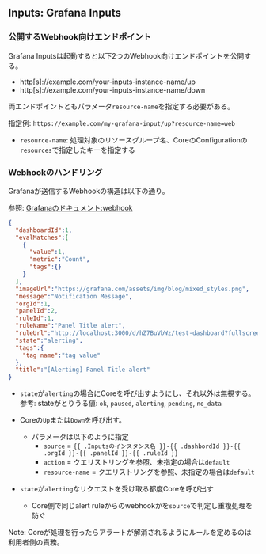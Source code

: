 ## Inputs: Grafana Inputs

### 公開するWebhook向けエンドポイント

Grafana Inputsは起動すると以下2つのWebhook向けエンドポイントを公開する。  

- http[s]://example.com/your-inputs-instance-name/up
- http[s]://example.com/your-inputs-instance-name/down

両エンドポイントともパラメータ`resource-name`を指定する必要がある。  

指定例: `https://example.com/my-grafana-input/up?resource-name=web`

- `resource-name`: 処理対象のリソースグループ名、CoreのConfigurationの`resources`で指定したキーを指定する

### Webhookのハンドリング

Grafanaが送信するWebhookの構造は以下の通り。

参照: [Grafanaのドキュメント:webhook](https://grafana.com/docs/grafana/latest/alerting/notifications/#webhook)

```json
{
  "dashboardId":1,
  "evalMatches":[
    {
      "value":1,
      "metric":"Count",
      "tags":{}
    }
  ],
  "imageUrl":"https://grafana.com/assets/img/blog/mixed_styles.png",
  "message":"Notification Message",
  "orgId":1,
  "panelId":2,
  "ruleId":1,
  "ruleName":"Panel Title alert",
  "ruleUrl":"http://localhost:3000/d/hZ7BuVbWz/test-dashboard?fullscreen\u0026edit\u0026tab=alert\u0026panelId=2\u0026orgId=1",
  "state":"alerting",
  "tags":{
    "tag name":"tag value"
  },
  "title":"[Alerting] Panel Title alert"
}
```

- `state`が`alerting`の場合にCoreを呼び出すようにし、それ以外は無視する。   
  参考: stateがとりうる値: `ok`, `paused`, `alerting`, `pending`, `no_data`

- Coreの`Up`または`Down`を呼び出す。
  - パラメータは以下のように指定
    - `source` = `{{ .Inputsのインスタンス名 }}-{{ .dashbordId }}-{{ .orgId }}-{{ .panelId }}-{{ .ruleId }}`
    - `action` = クエリストリングを参照、未指定の場合は`default`
    - `resource-name` = クエリストリングを参照、未指定の場合は`default`

- `state`が`alerting`なリクエストを受け取る都度Coreを呼び出す
  - Core側で同じalert ruleからのwebhookかを`source`で判定し重複処理を防ぐ
  

Note: Coreが処理を行ったらアラートが解消されるようにルールを定めるのは利用者側の責務。  